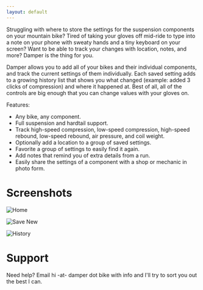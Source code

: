 ```yaml
---
layout: default
---
```


Struggling with where to store the settings for the suspension components on your mountain bike? Tired of taking your gloves off mid-ride to type into a note on your phone with sweaty hands and a tiny keyboard on your screen? Want to be able to track your changes with location, notes, and more? Damper is the thing for you.

Damper allows you to add all of your bikes and their individual components, and track the current settings of them individually. Each saved setting adds to a growing history list that shows you what changed (example: added 3 clicks of compression) and where it happened at. Best of all, all of the controls are big enough that you can change values with your gloves on.

Features:
- Any bike, any component.
- Full suspension and hardtail support.
- Track high-speed compression, low-speed compression, high-speed rebound, low-speed rebound, air pressure, and coil weight.
- Optionally add a location to a group of saved settings.
- Favorite a group of settings to easily find it again.
- Add notes that remind you of extra details from a run.
- Easily share the settings of a component with a shop or mechanic in photo form.

# Screenshots
![Home](images/1.png)

![Save New](images/2.png)

![History](images/3.png)

# Support
Need help? Email hi -at- damper dot bike with info and I'll try to sort you out the best I can.